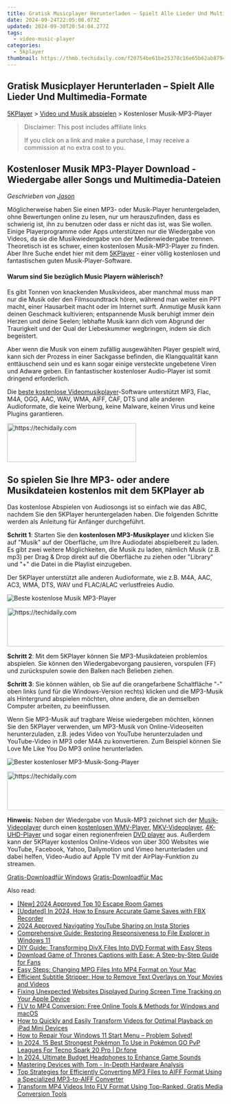 ```yaml
---
title: Gratisk Musicplayer Herunterladen – Spielt Alle Lieder Und Multimedia-Formate
date: 2024-09-24T22:05:08.073Z
updated: 2024-09-30T20:54:04.277Z
tags:
  - video-music-player
categories:
  - 5kplayer
thumbnail: https://thmb.techidaily.com/f20754be61be25378c16e65b62ab87943c4b43cc2d7005b2adb1f8ded04dff01.jpg
---
```


## Gratisk Musicplayer Herunterladen – Spielt Alle Lieder Und Multimedia-Formate

[5KPlayer](https://tools.techidaily.com/5kplayer/products/) \> [Video und Musik abspielen](https://tools.techidaily.com/5kplayer/video-music-player/) \> Kostenloser Musik-MP3-Player 

>  Disclaimer: This post includes affiliate links
>
>  If you click on a link and make a purchase, I may receive a commission at no extra cost to you.
>

## Kostenloser Musik MP3-Player Download - Wiedergabe aller Songs und Multimedia-Dateien

 _Geschrieben von [Jason](https://www.quora.com/profile/Jason-Copper-1)_

Möglicherweise haben Sie einen MP3- oder Musik-Player heruntergeladen, ohne Bewertungen online zu lesen, nur um herauszufinden, dass es schwierig ist, ihn zu benutzen oder dass er nicht das ist, was Sie wollen. Einige Playerprogramme oder Apps unterstützen nur die Wiedergabe von Videos, da sie die Musikwiedergabe von der Medienwiedergabe trennen. Theoretisch ist es schwer, einen kostenlosen Musik-MP3-Player zu finden. Aber Ihre Suche endet hier mit dem [5KPlayer](https://tools.techidaily.com/5kplayer/products/) \- einer völlig kostenlosen und fantastischen guten Musik-Player-Software. 

#### **Warum sind Sie bezüglich Music Playern wählerisch?**

Es gibt Tonnen von knackenden Musikvideos, aber manchmal muss man nur die Musik oder den Filmsoundtrack hören, während man weiter ein PPT macht, einer Hausarbeit macht oder im Internet surft. Anmutige Musik kann deinen Geschmack kultivieren; entspannende Musik beruhigt immer dein Herzen und deine Seelen; lebhafte Musik kann dich vom Abgrund der Traurigkeit und der Qual der Liebeskummer wegbringen, indem sie dich begeistert. 

Aber wenn die Musik von einem zufällig ausgewählten Player gespielt wird, kann sich der Prozess in einer Sackgasse befinden, die Klangqualität kann enttäuschend sein und es kann sogar einige versteckte ungebetene Viren und Adware geben. Ein fantastischer kostenloser Audio-Player ist somit dringend erforderlich. 

Die [beste kostenlose Videomusikplayer](https://tools.techidaily.com/5kplayer/video-music-player/)\-Software unterstützt MP3, Flac, M4A, OGG, AAC, WAV, WMA, AIFF, CAF, DTS und alle anderen Audioformate, die keine Werbung, keine Malware, keinen Virus und keine Plugins garantieren. 

<!-- affiliate ads begin -->
<a href="https://wigfever.sjv.io/c/5597632/2005196/22899" target="_top" id="2005196">
  <img src="//a.impactradius-go.com/display-ad/22899-2005196" border="0" alt="https://techidaily.com" width="300" height="90"/>
</a>
<img height="0" width="0" src="https://wigfever.sjv.io/i/5597632/2005196/22899" style="position:absolute;visibility:hidden;" border="0" />
<!-- affiliate ads end -->

## So spielen Sie Ihre MP3- oder andere Musikdateien kostenlos mit dem 5KPlayer ab

Das kostenlose Abspielen von Audiosongs ist so einfach wie das ABC, nachdem Sie den 5KPlayer heruntergeladen haben. Die folgenden Schritte werden als Anleitung für Anfänger durchgeführt. 

**Schritt 1**: Starten Sie den **kostenlosen MP3-Musikplayer**  und klicken Sie auf "Musik" auf der Oberfläche, um Ihre Audiodatei abspielbereit zu laden. Es gibt zwei weitere Möglichkeiten, die Musik zu laden, nämlich Musik (z.B. mp3) per Drag & Drop direkt auf die Oberfläche zu ziehen oder "Library" und "+" die Datei in die Playlist einzugeben. 

Der 5KPlayer unterstützt alle anderen Audioformate, wie z.B. M4A, AAC, AC3, WMA, DTS, WAV und FLAC/ALAC verlustfreies Audio. 

![Beste kostenlose Musik MP3-Player](https://www.5kplayer.com/video-music-player-de/img/youtube-0119-01.png) 

<!-- affiliate ads begin -->
<a href="https://appsumo.8odi.net/c/5597632/2144285/7443" target="_top" id="2144285">
  <img src="//a.impactradius-go.com/display-ad/7443-2144285" border="0" alt="https://techidaily.com" width="728" height="90"/>
</a>
<img height="0" width="0" src="https://appsumo.8odi.net/i/5597632/2144285/7443" style="position:absolute;visibility:hidden;" border="0" />
<!-- affiliate ads end -->

**Schritt 2**: Mit dem 5KPlayer können Sie MP3-Musikdateien problemlos abspielen. Sie können den Wiedergabevorgang pausieren, vorspulen (FF) und zurückspulen sowie den Balken nach Belieben ziehen. 

**Schritt 3**: Sie können wählen, ob Sie auf die orangefarbene Schaltfläche "-" oben links (und für die Windows-Version rechts) klicken und die MP3-Musik als Hintergrund abspielen möchten, ohne andere, die an demselben Computer arbeiten, zu beeinflussen. 

Wenn Sie MP3-Musik auf tragbare Weise wiedergeben möchten, können Sie den 5KPlayer verwenden, um MP3-Musik von Online-Videoseiten herunterzuladen, z.B. jedes Video von YouTube herunterzuladen und YouTube-Video in MP3 oder M4A zu konvertieren. Zum Beispiel können Sie Love Me Like You Do MP3 online herunterladen. 

![Bester kostenloser MP3-Musik-Song-Player](https://www.5kplayer.com/video-music-player-de/../video-music-player/img/youtube-0119-03.jpg) 

<!-- affiliate ads begin -->
<a href="https://ephamedtechinc.pxf.io/c/5597632/2137223/26400" target="_top" id="2137223">
  <img src="//a.impactradius-go.com/display-ad/26400-2137223" border="0" alt="https://techidaily.com" width="728" height="90"/>
</a>
<img height="0" width="0" src="https://ephamedtechinc.pxf.io/i/5597632/2137223/26400" style="position:absolute;visibility:hidden;" border="0" />
<!-- affiliate ads end -->

**Hinweis:** Neben der Wiedergabe von Musik-MP3 zeichnet sich der [Musik-Videoplayer](https://tools.techidaily.com/5kplayer/video-music-player/) durch einen [kostenlosen WMV-Player](https://tools.techidaily.com/5kplayer/video-music-player/), [MKV-Videoplayer](https://tools.techidaily.com/5kplayer/video-music-player/), [4K-UHD-Player](https://tools.techidaily.com/5kplayer/video-music-player/) und sogar einen regionenfreien [DVD player](https://tools.techidaily.com/5kplayer/video-music-player/) aus. Außerdem kann der 5KPlayer kostenlos Online-Videos von über 300 Websites wie YouTube, Facebook, Yahoo, Dailymotion und Vimeo herunterladen und dabei helfen, Video-Audio auf Apple TV mit der AirPlay-Funktion zu streamen.

[Gratis-Downloadfür Windows](https://tools.techidaily.com/5kplayer/products/) [Gratis-Downloadfür Mac](https://tools.techidaily.com/5kplayer/products/)

<ins class="adsbygoogle"
     style="display:block"
     data-ad-format="autorelaxed"
     data-ad-client="ca-pub-7571918770474297"
     data-ad-slot="1223367746"></ins>

<ins class="adsbygoogle"
     style="display:block"
     data-ad-client="ca-pub-7571918770474297"
     data-ad-slot="8358498916"
     data-ad-format="auto"
     data-full-width-responsive="true"></ins>

<span class="atpl-alsoreadstyle">Also read:</span>
<div><ul>
<li><a href="https://visual-screen-recording.techidaily.com/new-2024-approved-top-10-escape-room-games/"><u>[New] 2024 Approved Top 10 Escape Room Games</u></a></li>
<li><a href="https://desktop-recording.techidaily.com/updated-in-2024-how-to-ensure-accurate-game-saves-with-fbx-recorder/"><u>[Updated] In 2024, How to Ensure Accurate Game Saves with FBX Recorder</u></a></li>
<li><a href="https://instagram-videos.techidaily.com/2024-approved-navigating-youtube-sharing-on-insta-stories/"><u>2024 Approved Navigating YouTube Sharing on Insta Stories</u></a></li>
<li><a href="https://win-howtos.techidaily.com/comprehensive-guide-restoring-responsiveness-to-file-explorer-in-windows-11/"><u>Comprehensive Guide: Restoring Responsiveness to File Explorer in Windows 11</u></a></li>
<li><a href="https://media-tips.techidaily.com/diy-guide-transforming-divx-files-into-dvd-format-with-easy-steps/"><u>DIY Guide: Transforming DivX Files Into DVD Format with Easy Steps</u></a></li>
<li><a href="https://media-tips.techidaily.com/download-game-of-thrones-captions-with-ease-a-step-by-step-guide-for-fans/"><u>Download Game of Thrones Captions with Ease: A Step-by-Step Guide for Fans</u></a></li>
<li><a href="https://media-tips.techidaily.com/easy-steps-changing-mpg-files-into-mp4-format-on-your-mac/"><u>Easy Steps: Changing MPG Files Into MP4 Format on Your Mac</u></a></li>
<li><a href="https://media-tips.techidaily.com/efficient-subtitle-stripper-how-to-remove-text-overlays-on-your-movies-and-videos/"><u>Efficient Subtitle Stripper: How to Remove Text Overlays on Your Movies and Videos</u></a></li>
<li><a href="https://fox-that.techidaily.com/fixing-unexpected-websites-displayed-during-screen-time-tracking-on-your-apple-device/"><u>Fixing Unexpected Websites Displayed During Screen Time Tracking on Your Apple Device</u></a></li>
<li><a href="https://media-tips.techidaily.com/flv-to-mp4-conversion-free-online-tools-and-methods-for-windows-and-macos/"><u>FLV to MP4 Conversion: Free Online Tools & Methods for Windows and macOS</u></a></li>
<li><a href="https://media-tips.techidaily.com/how-to-quickly-and-easily-transform-videos-for-optimal-playback-on-ipad-mini-devices/"><u>How to Quickly and Easily Transform Videos for Optimal Playback on iPad Mini Devices</u></a></li>
<li><a href="https://win-able.techidaily.com/1723013898465-how-to-repair-your-windows-11-start-menu-problem-solved/"><u>How to Repair Your Windows 11 Start Menu – Problem Solved!</u></a></li>
<li><a href="https://pokemon-go-android.techidaily.com/in-2024-15-best-strongest-pokemon-to-use-in-pokemon-go-pvp-leagues-for-tecno-spark-20-pro-drfone-by-drfone-virtual-android/"><u>In 2024, 15 Best Strongest Pokémon To Use in Pokémon GO PvP Leagues For Tecno Spark 20 Pro | Dr.fone</u></a></li>
<li><a href="https://screen-mirroring-recording.techidaily.com/in-2024-ultimate-budget-headphones-to-enhance-game-sounds/"><u>In 2024, Ultimate Budget Headphones to Enhance Game Sounds</u></a></li>
<li><a href="https://hardware-reviews.techidaily.com/mastering-devices-with-tom-in-depth-hardware-analysis/"><u>Mastering Devices with Tom - In-Depth Hardware Analysis</u></a></li>
<li><a href="https://media-tips.techidaily.com/top-strategies-for-efficiently-converting-mp3-files-to-aiff-format-using-a-specialized-mp3-to-aiff-converter/"><u>Top Strategies for Efficiently Converting MP3 Files to AIFF Format Using a Specialized MP3-to-AIFF Converter</u></a></li>
<li><a href="https://media-tips.techidaily.com/transform-mp4-videos-into-flv-format-using-top-ranked-gratis-media-conversion-tools/"><u>Transform MP4 Videos Into FLV Format Using Top-Ranked, Gratis Media Conversion Tools</u></a></li>
</ul></div>

